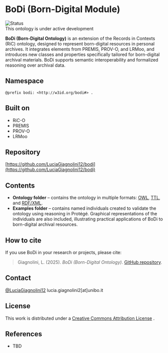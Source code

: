 
# BoDi (Born-Digital Module)  

![Status](https://img.shields.io/badge/status-WIP-yellow)  
This ontology is under active development  

**BoDi (Born-Digital Ontology)** is an extension of the Records in Contexts (RiC) ontology, designed to represent born-digital resources in personal archives. It integrates elements from PREMIS, PROV-O, and LRMoo, and introduces new classes and properties specifically tailored for born-digital archival materials. BoDi supports semantic interoperability and formalized reasoning over archival data.  

## Namespace
```turtle
@prefix bodi: <http://w3id.org/bodi#> .
````

## Built on

* RiC-O
* PREMIS
* PROV-O
* LRMoo

## Repository

[https://github.com/LuciaGiagnolini12/bodi](https://github.com/LuciaGiagnolini12/bodi)

## Contents

* **Ontology folder** – contains the ontology in multiple formats: [OWL](ontology/BoDi.owl), [TTL](ontology/BoDi.ttl), and [RDF/XML](ontology/BoDi.rdf).
* **Examples folder** – contains named individuals created to validate the ontology using reasoning in Protégé. Graphical representations of the individuals are also included, illustrating practical applications of BoDi to born-digital archival resources.

## How to cite

If you use BoDi in your research or projects, please cite:

> Giagnolini, L. (2025). *BoDi (Born-Digital Ontology)*. [GitHub repository](https://github.com/LuciaGiagnolini12/bodi).

## Contact

[@LuciaGiagnolini12](https://github.com/LuciaGiagnolini12)
lucia.giagnolini2[at]unibo.it

## License

This work is distributed under a [Creative Commons Attribution License](https://creativecommons.org/licenses/by/4.0/) .

## References

* TBD




